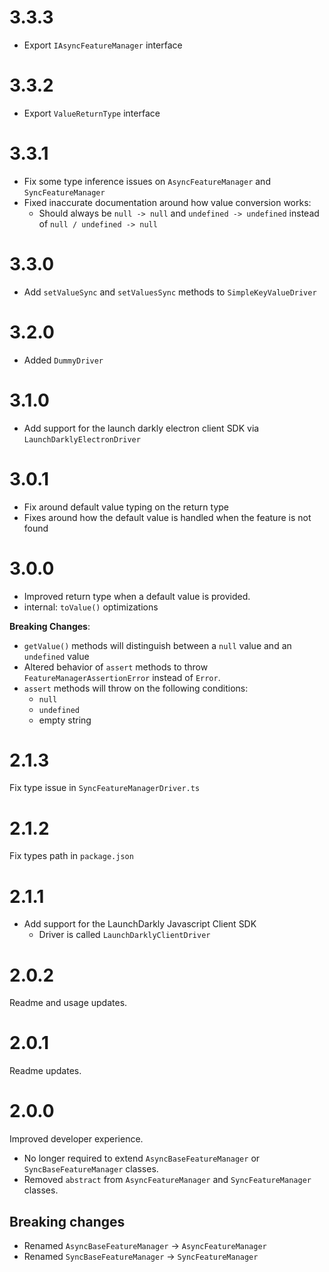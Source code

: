 # 3.3.3

- Export `IAsyncFeatureManager` interface

# 3.3.2

- Export `ValueReturnType` interface

# 3.3.1

- Fix some type inference issues on `AsyncFeatureManager` and `SyncFeatureManager`
- Fixed inaccurate documentation around how value conversion works:
  - Should always be `null -> null` and `undefined -> undefined` instead of `null / undefined -> null`

# 3.3.0

- Add `setValueSync` and `setValuesSync` methods to `SimpleKeyValueDriver`

# 3.2.0

- Added `DummyDriver`

# 3.1.0

- Add support for the launch darkly electron client SDK via `LaunchDarklyElectronDriver`

# 3.0.1

- Fix around default value typing on the return type
- Fixes around how the default value is handled when the feature is not found

# 3.0.0

- Improved return type when a default value is provided.
- internal: `toValue()` optimizations

**Breaking Changes**:

- `getValue()` methods will distinguish between a `null` value and an `undefined` value
- Altered behavior of `assert` methods to throw `FeatureManagerAssertionError` instead of `Error`.
- `assert` methods will throw on the following conditions:
  - `null`
  - `undefined`
  - empty string

# 2.1.3

Fix type issue in `SyncFeatureManagerDriver.ts`

# 2.1.2

Fix types path in `package.json`

# 2.1.1

- Add support for the LaunchDarkly Javascript Client SDK
  * Driver is called `LaunchDarklyClientDriver`

# 2.0.2

Readme and usage updates.

# 2.0.1

Readme updates.

# 2.0.0

Improved developer experience.

- No longer required to extend `AsyncBaseFeatureManager` or `SyncBaseFeatureManager` classes.
- Removed `abstract` from `AsyncFeatureManager` and `SyncFeatureManager` classes.

## Breaking changes

- Renamed `AsyncBaseFeatureManager` -> `AsyncFeatureManager`
- Renamed `SyncBaseFeatureManager` -> `SyncFeatureManager`
